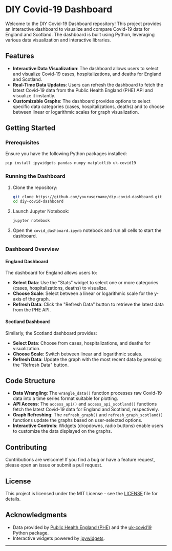 # DIY Covid-19 Dashboard

Welcome to the DIY Covid-19 Dashboard repository! This project provides an interactive dashboard to visualize and compare Covid-19 data for England and Scotland. The dashboard is built using Python, leveraging various data visualization and interactive libraries.

## Features

- **Interactive Data Visualization**: The dashboard allows users to select and visualize Covid-19 cases, hospitalizations, and deaths for England and Scotland.
- **Real-Time Data Updates**: Users can refresh the dashboard to fetch the latest Covid-19 data from the Public Health England (PHE) API and visualize it instantly.
- **Customizable Graphs**: The dashboard provides options to select specific data categories (cases, hospitalizations, deaths) and to choose between linear or logarithmic scales for graph visualization.

## Getting Started

### Prerequisites

Ensure you have the following Python packages installed:

```bash
pip install ipywidgets pandas numpy matplotlib uk-covid19
```

### Running the Dashboard

1. Clone the repository:

   ```bash
   git clone https://github.com/yourusername/diy-covid-dashboard.git
   cd diy-covid-dashboard
   ```

2. Launch Jupyter Notebook:

   ```bash
   jupyter notebook
   ```

3. Open the `covid_dashboard.ipynb` notebook and run all cells to start the dashboard.

### Dashboard Overview

#### England Dashboard

The dashboard for England allows users to:

- **Select Data**: Use the "Stats" widget to select one or more categories (cases, hospitalizations, deaths) to visualize.
- **Choose Scale**: Select between a linear or logarithmic scale for the y-axis of the graph.
- **Refresh Data**: Click the "Refresh Data" button to retrieve the latest data from the PHE API.

#### Scotland Dashboard

Similarly, the Scotland dashboard provides:

- **Select Data**: Choose from cases, hospitalizations, and deaths for visualization.
- **Choose Scale**: Switch between linear and logarithmic scales.
- **Refresh Data**: Update the graph with the most recent data by pressing the "Refresh Data" button.

## Code Structure

- **Data Wrangling**: The `wrangle_data()` function processes raw Covid-19 data into a time series format suitable for plotting.
- **API Access**: The `access_api()` and `access_api_scotland()` functions fetch the latest Covid-19 data for England and Scotland, respectively.
- **Graph Refreshing**: The `refresh_graph()` and `refresh_graph_scotland()` functions update the graphs based on user-selected options.
- **Interactive Controls**: Widgets (dropdowns, radio buttons) enable users to customize the data displayed on the graphs.

## Contributing

Contributions are welcome! If you find a bug or have a feature request, please open an issue or submit a pull request.

## License

This project is licensed under the MIT License - see the [LICENSE](LICENSE) file for details.

## Acknowledgments

- Data provided by [Public Health England (PHE)](https://www.gov.uk/government/organisations/public-health-england) and the [uk-covid19](https://pypi.org/project/uk-covid19/) Python package.
- Interactive widgets powered by [ipywidgets](https://ipywidgets.readthedocs.io/).

---

